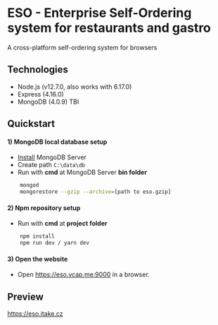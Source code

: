 # ESO - Enterprise Self-Ordering system for restaurants and gastro
A cross-platform self-ordering system for browsers

## Technologies
- Node.js (v12.7.0, also works with 6.17.0)
- Express (4.16.0)
- MongoDB (4.0.9) TBI

## Quickstart
#### 1) MongoDB local database setup
- [Install](https://www.mongodb.com/download-center/community) MongoDB Server  
- Create path `C:\data\db`
- Run with **cmd** at MongoDB Server **bin folder**
```bash
    mongod
    mongorestore --gzip --archive=[path to eso.gzip]
```
#### 2) Npm repository setup
- Run with **cmd** at **project folder**
```bash
    npm install
    npm run dev / yarn dev
``` 

#### 3) Open the website 
- Open https://eso.vcap.me:9000 in a browser.

## Preview
https://eso.itake.cz
